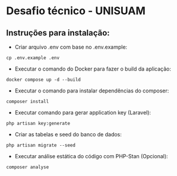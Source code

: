 # Desafio técnico - UNISUAM

## Instruções para instalação:

- Criar arquivo .env com base no .env.example:

```
cp .env.example .env
```

- Executar o comando do Docker para fazer o build da aplicação:

```
docker compose up -d --build
```

- Executar o comando para instalar dependências do composer:

```
composer install
```

- Executar comando para gerar application key (Laravel):

```
php artisan key:generate
```

- Criar as tabelas e seed do banco de dados:

```
php artisan migrate --seed
```

- Executar análise estática do código com PHP-Stan (Opcional):

```
composer analyse
```
